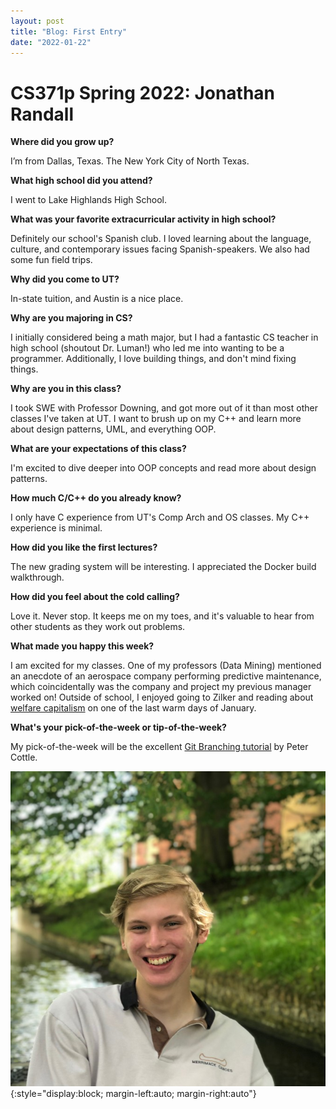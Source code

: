 ```yaml
---
layout: post
title: "Blog: First Entry"
date: "2022-01-22"
---
```


# CS371p Spring 2022: Jonathan Randall

**Where did you grow up?**

I’m from Dallas, Texas. The New York City of North Texas.

**What high school did you attend?**

I went to Lake Highlands High School.

**What was your favorite extracurricular activity in high school?**

Definitely our school's Spanish club. I loved learning about the language, culture, and contemporary issues facing Spanish-speakers. We also had some fun field trips.

**Why did you come to UT?**

In-state tuition, and Austin is a nice place.

**Why are you majoring in CS?**

I initially considered being a math major, but I had a fantastic CS teacher in high school (shoutout Dr. Luman!) who led me into wanting to be a programmer. Additionally, I love building things, and don't mind fixing things.

**Why are you in this class?**

I took SWE with Professor Downing, and got more out of it than most other classes I've taken at UT. I want to brush up on my C++ and learn more about design patterns, UML, and everything OOP.

**What are your expectations of this class?**

I'm excited to dive deeper into OOP concepts and read more about design patterns.

**How much C/C++ do you already know?**

I only have C experience from UT's Comp Arch and OS classes. My C++ experience is minimal.

**How did you like the first lectures?**

The new grading system will be interesting. I appreciated the Docker build walkthrough.

**How did you feel about the cold calling?**

Love it. Never stop. It keeps me on my toes, and it's valuable to hear from other students as they work out problems.

**What made you happy this week?**

I am excited for my classes. One of my professors (Data Mining) mentioned an anecdote of an aerospace company performing predictive maintenance, which coincidentally was the company and project my previous manager worked on! Outside of school, I enjoyed going to Zilker and reading about [welfare capitalism](https://lanekenworthy.files.wordpress.com/2017/03/reading-espingandersen1990pp9to78.pdf) on one of the last warm days of January.

**What's your pick-of-the-week or tip-of-the-week?**

My pick-of-the-week will be the excellent [Git Branching tutorial](https://learngitbranching.js.org/?locale=en_US) by Peter Cottle.

![Headshot](/assets/jonathan.png){:style="display:block; margin-left:auto; margin-right:auto"}